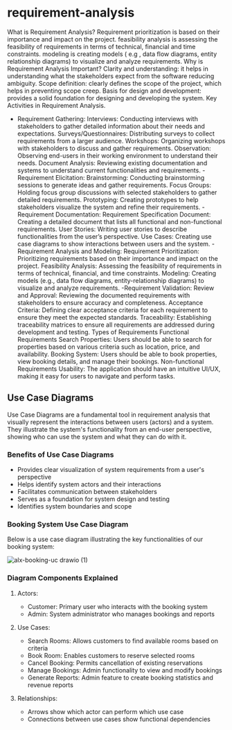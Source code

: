# requirement-analysis
What is Requirement Analysis?
Requirement prioritization is based on their importance and impact on the project.
feasibility analysis is assessing the feasibility of requirements in terms of technical, financial and time constraints.
modeling is creating models ( e.g , data flow diagrams, entity relationship diagrams) to visualize and analyze requirements.
Why is Requirement Analysis Important?
Clarity and understanding: it helps in understanding what the stakeholders expect from the software reducing ambiguity.
Scope definition: clearly defines the scope of the project, which helps in preventing scope creep.
Basis for design and development: provides a solid foundation for designing and developing the system.
Key Activities in Requirement Analysis.
- Requirement Gathering: Interviews: Conducting interviews with stakeholders to gather detailed information about their needs and expectations.
Surveys/Questionnaires: Distributing surveys to collect requirements from a larger audience.
Workshops: Organizing workshops with stakeholders to discuss and gather requirements.
Observation: Observing end-users in their working environment to understand their needs.
Document Analysis: Reviewing existing documentation and systems to understand current functionalities and requirements.
-Requirement Elicitation: Brainstorming: Conducting brainstorming sessions to generate ideas and gather requirements.
Focus Groups: Holding focus group discussions with selected stakeholders to gather detailed requirements.
Prototyping: Creating prototypes to help stakeholders visualize the system and refine their requirements.
-Requirement Documentation: Requirement Specification Document: Creating a detailed document that lists all functional and non-functional requirements.
User Stories: Writing user stories to describe functionalities from the user’s perspective.
Use Cases: Creating use case diagrams to show interactions between users and the system.
-Requirement Analysis and Modeling: Requirement Prioritization: Prioritizing requirements based on their importance and impact on the project.
Feasibility Analysis: Assessing the feasibility of requirements in terms of technical, financial, and time constraints.
Modeling: Creating models (e.g., data flow diagrams, entity-relationship diagrams) to visualize and analyze requirements.
-Requirement Validation: Review and Approval: Reviewing the documented requirements with stakeholders to ensure accuracy and completeness.
Acceptance Criteria: Defining clear acceptance criteria for each requirement to ensure they meet the expected standards.
Traceability: Establishing traceability matrices to ensure all requirements are addressed during development and testing.
Types of Requirements
Functional Requirements
Search Properties: Users should be able to search for properties based on various criteria such as location, price, and availability.
Booking System: Users should be able to book properties, view booking details, and manage their bookings.
Non-functional Requirements
Usability: The application should have an intuitive UI/UX, making it easy for users to navigate and perform tasks.
## Use Case Diagrams

Use Case Diagrams are a fundamental tool in requirement analysis that visually represent the interactions between users (actors) and a system. They illustrate the system's functionality from an end-user perspective, showing who can use the system and what they can do with it.

### Benefits of Use Case Diagrams
- Provides clear visualization of system requirements from a user's perspective
- Helps identify system actors and their interactions
- Facilitates communication between stakeholders
- Serves as a foundation for system design and testing
- Identifies system boundaries and scope

### Booking System Use Case Diagram

Below is a use case diagram illustrating the key functionalities of our booking system:

![![alx-booking-uc drawio (1)](https://github.com/user-attachments/assets/bc264a68-711d-4f9b-b630-d526c63cd494)
](alx-booking-uc.png "Use case diagram showing actors (Customer, Admin) interacting with booking system through various use cases including Search Rooms, Book Room, Cancel Booking, Manage Bookings, and Generate Reports")

### Diagram Components Explained
1. Actors:
   - Customer: Primary user who interacts with the booking system
   - Admin: System administrator who manages bookings and reports

2. Use Cases:
   - Search Rooms: Allows customers to find available rooms based on criteria
   - Book Room: Enables customers to reserve selected rooms
   - Cancel Booking: Permits cancellation of existing reservations
   - Manage Bookings: Admin functionality to view and modify bookings
   - Generate Reports: Admin feature to create booking statistics and revenue reports

3. Relationships:
   - Arrows show which actor can perform which use case
   - Connections between use cases show functional dependencies



